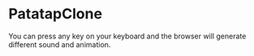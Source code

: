 # PatatapClone
You can press any key on your keyboard and the browser will generate different sound and animation.
